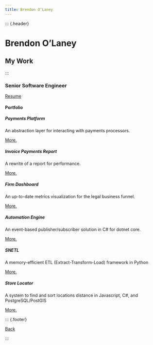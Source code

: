 ```yaml
---
title: Brendon O’Laney
---
```


::: {.header}
# Brendon O’Laney

## My Work
:::

### Senior Software Engineer

[Resume](./resume.html)

#### Portfolio

##### Payments Platform

An abstraction layer for interacting with payments processors.

[More.](./pp.html)

##### Invoice Payments Report

A rewrite of a report for performance.

[More.](./ipr.html)

##### Firm Dashboard

An up-to-date metrics visualization for the legal business funnel.

[More.](./fd.html)

##### Automation Engine

An event-based publisher/subscriber solution in C# for dotnet core.

[More.](./ae.html)

##### SNETL

A memory-efficient ETL (Extract-Transform-Load) framework in Python

[More.](./snetl.html)

##### Store Locator

A system to find and sort locations distance in Javascript, C#, and
PostgreSQL/PostGIS

[More.](./loc.html)

::: {.footer}

[Back](../index.html)

:::
